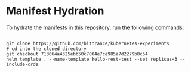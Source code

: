 
# Manifest Hydration

To hydrate the manifests in this repository, run the following commands:

```shell

git clone https://github.com/bittrance/kubernetes-experiments
# cd into the cloned directory
git checkout 713064a4325ebb50c7004e7ce985a7d2279b8c54
helm template . --name-template hello-rest-test --set replicas=3 --include-crds
```